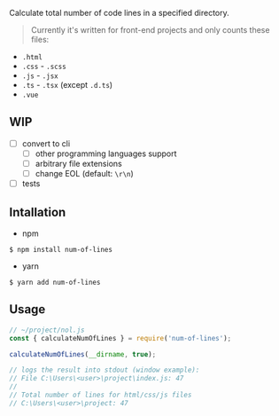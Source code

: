 Calculate total number of code lines in a specified directory.

> Currently it's written for front-end projects and only counts these files:

-  `.html`
-  `.css` - `.scss`
-  `.js` - `.jsx`
-  `.ts` - `.tsx` (except `.d.ts`)
-  `.vue`

## WIP

-  [ ] convert to cli
    -  [ ] other programming languages support 
    -  [ ] arbitrary file extensions
    -  [ ] change EOL (default: `\r\n`)
-  [ ] tests

## Intallation

-  npm

```shell
$ npm install num-of-lines
```

-  yarn

```shell
$ yarn add num-of-lines
```

## Usage
```js
// ~/project/nol.js
const { calculateNumOfLines } = require('num-of-lines');

calculateNumOfLines(__dirname, true);

// logs the result into stdout (window example):
// File C:\Users\<user>\project\index.js: 47
//
// Total number of lines for html/css/js files
// C:\Users\<user>\project: 47
```
